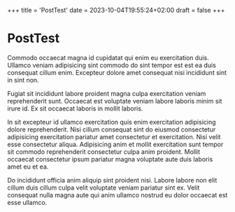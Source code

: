 +++
title = 'PostTest'
date = 2023-10-04T19:55:24+02:00
draft = false
+++

# PostTest

Commodo occaecat magna id cupidatat qui enim eu exercitation duis. Ullamco veniam adipisicing sint commodo do sint tempor est est ea duis consequat cillum enim. Excepteur dolore amet consequat nisi incididunt sint in sint non.

Fugiat sit incididunt labore proident magna culpa exercitation veniam reprehenderit sunt. Occaecat est voluptate veniam labore laboris minim sit irure id. Ex sit occaecat laboris in mollit laboris.

In sit excepteur id ullamco exercitation quis enim exercitation adipisicing dolore reprehenderit. Nisi cillum consequat sint do eiusmod consectetur adipisicing exercitation pariatur amet consectetur et exercitation. Nisi velit esse consectetur aliqua. Adipisicing anim et mollit exercitation sunt tempor sit commodo reprehenderit consectetur culpa anim proident. Mollit occaecat consectetur ipsum pariatur magna voluptate aute duis laboris amet eu et ea.

Do incididunt officia anim aliquip sint proident nisi. Labore labore non elit cillum duis cillum culpa velit voluptate veniam pariatur sint ex. Velit consequat nulla magna aute qui anim ullamco nostrud eu dolor occaecat est esse ullamco.
